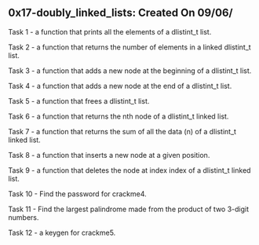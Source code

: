 ## 0x17-doubly_linked_lists: Created On 09/06/

Task 1 -  a function that prints all the elements of a dlistint_t list.

Task 2 -  a function that returns the number of elements in a linked dlistint_t list.

Task 3 - a function that adds a new node at the beginning of a dlistint_t list.

Task 4 - a function that adds a new node at the end of a dlistint_t list.

Task 5 -  a function that frees a dlistint_t list.

Task 6 -  a function that returns the nth node of a dlistint_t linked list.

Task 7 - a function that returns the sum of all the data (n) of a dlistint_t linked list.

Task 8 - a function that inserts a new node at a given position.

Task 9 - a function that deletes the node at index index of a dlistint_t linked list.

Task 10 - Find the password for crackme4.

Task 11 - Find the largest palindrome made from the product of two 3-digit numbers.

Task 12 -  a keygen for crackme5.
